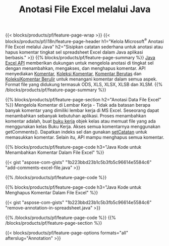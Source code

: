 ﻿---
title: Anotasi File Excel melalui Java
url: /id/java/annotation/
description: Tambahkan atau hapus anotasi data spreadsheet Excel dan OpenOffice dengan Java library.
---
{{< blocks/products/pf/feature-page-wrap >}}
{{< blocks/products/pf/i18n/feature-page-header h1="Kelola Microsoft<sup>&reg;</sup> Anotasi File Excel melalui Java" h2="Sisipkan catatan sederhana untuk anotasi atau hapus komentar tingkat sel spreadsheet Excel dalam Java aplikasi berbasis." >}}
{{% blocks/products/pf/feature-page-summary %}}
[Java Excel API](/cells/java/) memberikan dukungan untuk mengelola anotasi di tingkat sel dengan menambahkan, mengakses, dan menghapus komentar. API menyediakan [Komentar](https://reference.aspose.com/cells/java/com.aspose.cells/Comment), [Koleksi Komentar](https://reference.aspose.com/cells/java/com.aspose.cells/CommentCollection), [Komentar Berutas](https://reference.aspose.com/cells/java/com.aspose.cells/ThreadedComment) dan [KoleksiKomentar Berulir](https://reference.aspose.com/cells/java/com.aspose.cells/ThreadedCommentCollection) untuk menangani komentar dalam semua aspek.
Format file yang didukung termasuk ODS, XLS, XLSX, XLSB dan XLSM.
{{% /blocks/products/pf/feature-page-summary %}}

{{% blocks/products/pf/feature-page-section h2="Anotasi Data File Excel" %}}
Mengelola Komentar di Lembar Kerja - Tidak ada batasan berapa banyak komentar yang dimiliki lembar kerja di MS Excel. Seseorang dapat menambahkan sebanyak kebutuhan aplikasi. Proses menambahkan komentar adalah, buat [buku kerja](https://reference.aspose.com/cells/java/com.aspose.cells/Workbook) objek kelas atau memuat file yang ada menggunakan kelas Buku Kerja. Akses semua komentarnya menggunakan getComments(). Dapatkan indeks sel dan gunakan [setCatatan](https://reference.aspose.com/cells/java/com.aspose.cells/comment#Note) untuk memasukkan komentar. Selain itu, API mampu menghapus semua komentar. 

{{% blocks/products/pf/feature-page-code h3="Java Kode untuk Menambahkan Komentar Dalam File Excel" %}}

{{< gist "aspose-com-gists" "1b223bbd23b1c5b3fb5c96614e5584c6" "add-comments-excel-file.java" >}}

{{% /blocks/products/pf/feature-page-code %}}

{{% blocks/products/pf/feature-page-code h3="Java Kode untuk Menghapus Komentar Dalam File Excel" %}}

{{< gist "aspose-com-gists" "1b223bbd23b1c5b3fb5c96614e5584c6" "remove-annotation-in-spreadsheet.java" >}}

{{% /blocks/products/pf/feature-page-code %}}
{{% /blocks/products/pf/feature-page-section %}}

{{< blocks/products/pf/feature-page-options formats="all" afterslug="Annotation" >}}